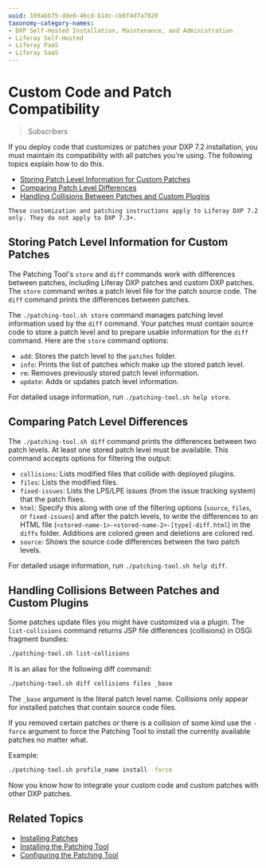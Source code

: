 ```yaml
---
uuid: 169abb75-dde0-46cd-b1dc-cb6f4d7a7820
taxonomy-category-names:
- DXP Self-Hosted Installation, Maintenance, and Administration
- Liferay Self-Hosted
- Liferay PaaS
- Liferay SaaS
---
```

# Custom Code and Patch Compatibility

> Subscribers

If you deploy code that customizes or patches your DXP 7.2 installation, you must maintain its compatibility with all patches you're using. The following topics explain how to do this.

* [Storing Patch Level Information for Custom Patches](#storing-patch-level-information-for-custom-patches)
* [Comparing Patch Level Differences](#comparing-patch-level-differences)
* [Handling Collisions Between Patches and Custom Plugins](#handling-collisions-between-patches-and-custom-plugins)

```{important}
These customization and patching instructions apply to Liferay DXP 7.2 only. They do not apply to DXP 7.3+.
```

## Storing Patch Level Information for Custom Patches

The Patching Tool's `store` and `diff` commands work with differences between patches, including Liferay DXP patches and custom DXP patches. The `store` command writes a patch level file for the patch source code. The `diff` command prints the differences between patches.

The `./patching-tool.sh store` command manages patching level information used by the `diff` command. Your patches must contain source code to store a patch level and to prepare usable information for the `diff` command. Here are the `store` command options:

* `add`: Stores the patch level to the `patches` folder.
* `info`: Prints the list of patches which make up the stored patch level.
* `rm`: Removes previously stored patch level information.
* `update`: Adds or updates patch level information.

For detailed usage information, run `./patching-tool.sh help store`.

## Comparing Patch Level Differences

The `./patching-tool.sh diff` command prints the differences between two patch levels. At least one stored patch level must be available. This command accepts options for filtering the output:

* `collisions`: Lists modified files that collide with deployed plugins.
* `files`: Lists the modified files.
* `fixed-issues`: Lists the LPS/LPE issues (from the issue tracking system) that the patch fixes.
* `html`: Specify this along with one of the filtering options (`source`, `files`, or `fixed-issues`) and after the patch levels, to write the differences to an HTML file (`<stored-name-1>-<stored-name-2>-[type]-diff.html`) in the `diffs` folder. Additions are colored green and deletions are colored red.
* `source`: Shows the source code differences between the two patch levels.

For detailed usage information, run `./patching-tool.sh help diff`.

## Handling Collisions Between Patches and Custom Plugins

Some patches update files you might have customized via a plugin. The `list-collisions` command returns JSP file differences (collisions) in OSGi fragment bundles:

```bash
./patching-tool.sh list-collisions
```

It is an alias for the following diff command:

```bash
./patching-tool.sh diff collisions files _base
```

The `_base` argument is the literal patch level name. Collisions only appear for installed patches that contain source code files.

If you removed certain patches or there is a collision of some kind use the `-force` argument to force the Patching Tool to install the currently available patches no matter what.

Example:

```bash
./patching-tool.sh profile_name install -force
```

Now you know how to integrate your custom code and custom patches with other DXP patches.

## Related Topics

* [Installing Patches](../installing-patches-for-dxp-7-3-and-earlier.md)
* [Installing the Patching Tool](../../reference/installing-the-patching-tool.md)
* [Configuring the Patching Tool](../../reference/configuring-the-patching-tool.md)

